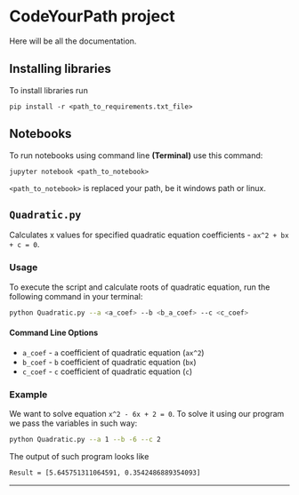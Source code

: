 # CodeYourPath project

Here will be all the documentation.

## Installing libraries
To install libraries run
```shell
pip install -r <path_to_requirements.txt_file> 
```

## Notebooks
To run notebooks using command line **(Terminal)** use this command:
```shell
jupyter notebook <path_to_notebook>
```
`<path_to_notebook>` is replaced your path, be it windows path
or linux.


## `Quadratic.py`
Calculates x values for specified quadratic 
equation coefficients - `ax^2 + bx + c = 0`. 
### Usage
To execute the script and calculate roots of quadratic
equation, run the following command in your terminal:
```bash
python Quadratic.py --a <a_coef> --b <b_a_coef> --c <c_coef> 
```
#### Command Line Options
- `a_coef` - `a` coefficient of quadratic equation (`ax^2`)
- `b_coef` - `b` coefficient of quadratic equation (`bx`)
- `c_coef` - `c` coefficient of quadratic equation (`c`)

### Example
We want to solve equation `x^2 - 6x + 2 = 0`. To solve it
using our program we pass the variables in such way:
```bash
python Quadratic.py --a 1 --b -6 --c 2
```
The output of such program looks like 
```bash
Result = [5.645751311064591, 0.3542486889354093]
```

---